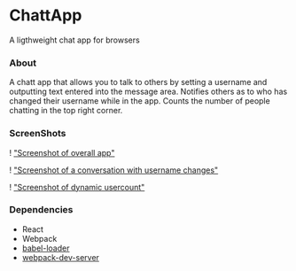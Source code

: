 ChattApp
=====================

A ligthweight chat app for browsers

### About

A chatt app that allows you to talk to others by setting a username and outputting text entered into the message area.  Notifies others as to who has changed their username while in the app. Counts the number of people chatting in the top right corner.


### ScreenShots

! ["Screenshot of overall app"]()

! ["Screenshot of a conversation with username changes"]()

! ["Screenshot of dynamic usercount"]()



### Dependencies

* React
* Webpack
* [babel-loader](https://github.com/babel/babel-loader)
* [webpack-dev-server](https://github.com/webpack/webpack-dev-server)
